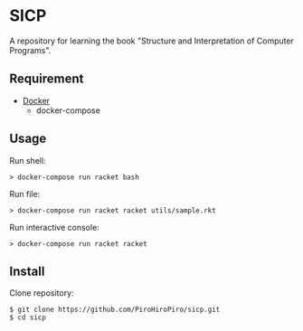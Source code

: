 # SICP

A repository for learning the book "Structure and Interpretation of Computer Programs".

## Requirement

- [Docker](https://www.docker.com/)
  - docker-compose

## Usage

Run shell:

```console
> docker-compose run racket bash
```

Run file:

```console
> docker-compose run racket racket utils/sample.rkt
```

Run interactive console:

```console
> docker-compose run racket racket
```

## Install

Clone repository:

```console
$ git clone https://github.com/PiroHiroPiro/sicp.git
$ cd sicp
```
